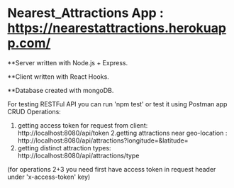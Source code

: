 # Nearest_Attractions App : https://nearestattractions.herokuapp.com/

**Server written with Node.js + Express.

**Client written with React Hooks.

**Database created with mongoDB.

For testing RESTFul API you can run 'npm test' or test it using Postman app
CRUD Operations:
1. getting access token for request from client:
http://localhost:8080/api/token
2.getting attractions near geo-location <latitude> <longitude>:
http://localhost:8080/api/attractions?longitude=<longitude>&latitude=<latitude>
3. getting distinct attraction types:
http://localhost:8080/api/attractions/type
  
(for operations 2+3 you need first have access token in request header under 'x-access-token' key)
